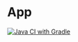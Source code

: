# App
[![Java CI with Gradle](https://github.com/Gymodo/App/actions/workflows/gradle.yml/badge.svg)](https://github.com/Gymodo/App/actions/workflows/gradle.yml)
